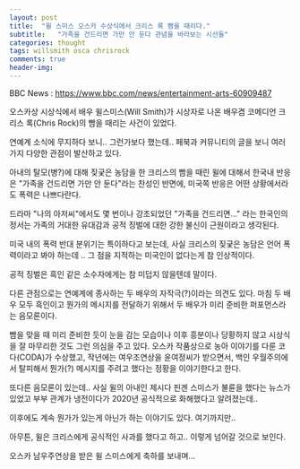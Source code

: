 ```yaml
---
layout: post
title:  "윌 스미스 오스카 수상식에서 크리스 록 빰을 때리다."
subtitle:   "가족을 건드리면 가만 안 둔다 관념을 바라보는 시선들"
categories: thought
tags: willsmith osca chrisrock
comments: true
header-img: 
---
```


BBC News : https://www.bbc.com/news/entertainment-arts-60909487 
 
오스카상 시상식에서 배우 윌스미스(Will Smith)가 시상자로  나온 배우겸 코메디언 크리스 록(Chris Rock)의 빰을 때리는 사건이 있었다. 

연예계 소식에 무지하다 보니.. 그런가보다 했는데.. 페북과 커뮤니티의 글을 보니 여러가지 다양한 관점이 발산하고 있다. 

아내의 탈모(병?)에 대해 짖궂은 농담을 한 크리스의 빰을 때린 윌에 대해서 한국내 반응은 "가족을 건드리면 가만 안 둔다"라는 찬성인 반면에, 미국쪽 반응은 어떤 상황에서라도 폭력은 나쁘다란다. 

드라마 "나의 아저씨"에서도 몇 번이나 강조되었던 "가족을 건드리면..." 라는 한국인의 정서는 가족의 거대한 유대감과 공적 징벌에 대한 강한 불신이 근원이라고 생각된다. 

미국 내의 폭력 반대 분위기는 특이하다고 보는데, 사실 크리스의 짖궂은 농담은 언어 폭력이라고 봐야 하는데 .. 그 점을 지적하는 미국인이 없다는게 참 인상적이다. 

공적 징벌은 흑인 같은 소수자에게는 참 미덥지 않을텐데 말이다. 

다른 관점으로는 연예계에 종사하는 두 배우의 자작극(?)이라는 의견도 있다. 마침 두 배우 모두 흑인이고 뭔가의 메시지를 전달하기 위해서 두 배우가 미리 준비한 퍼포먼스라는 음모론이다. 

빰을 맞을 때 미리 준비한 듯이 눈을 감는 모습이나 이후 흥분이나 당황하지 않고 시상식을 잘 마무리한 것도 그런 의심을 주고 있다. 
오스카 작품상으로 농아 이야기를 다룬 코다(CODA)가 수상했고, 작년에는 여우조연상을 윤여정씨가 받으면서, 백인 우월주의에서 탈피해서 뭔가(?) 메시지를 주려고 했다는 정황을 이야기한다고 한다. 

또다른 음모론이 있는데.. 사실 윌의 아내인 제시다 핀겐 스미스가 불륜을 했다는 뉴스가 있었고 부부 관계가 냉전이다가 2020년 공식적으로 화해했다고 알려졌는데.. 

이후에도 계속 뭔가가 있는게 아닌가 하는 이야기도 있다. 여기까지만.. 

아무튼, 윌은 크리스에게 공식적인 사과를 했다고 하고.. 이렇게 넘어갈 것으로 보인다. 

오스카 남우주연상을 받은 윌 스미스에게 축하를 보내며...

